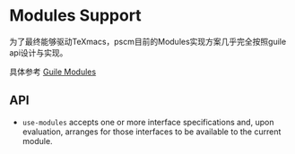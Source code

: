 # Modules Support

为了最终能够驱动TeXmacs，pscm目前的Modules实现方案几乎完全按照guile api设计与实现。

具体参考 [Guile Modules](https://www.gnu.org/software/guile/manual/html_node/Modules.html)

## API

- `use-modules`
accepts one or more interface specifications and, upon evaluation, arranges for those interfaces to be available to the current module.



